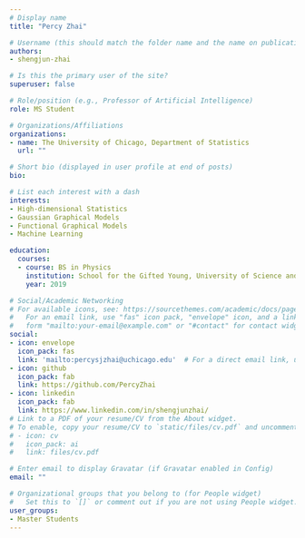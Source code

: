 ```yaml
---
# Display name
title: "Percy Zhai"

# Username (this should match the folder name and the name on publications)
authors:
- shengjun-zhai

# Is this the primary user of the site?
superuser: false

# Role/position (e.g., Professor of Artificial Intelligence)
role: MS Student

# Organizations/Affiliations
organizations:
- name: The University of Chicago, Department of Statistics
  url: ""

# Short bio (displayed in user profile at end of posts)
bio:

# List each interest with a dash
interests:
- High-dimensional Statistics
- Gaussian Graphical Models
- Functional Graphical Models
- Machine Learning

education:
  courses:
  - course: BS in Physics
    institution: School for the Gifted Young, University of Science and Technology of China
    year: 2019

# Social/Academic Networking
# For available icons, see: https://sourcethemes.com/academic/docs/page-builder/#icons
#   For an email link, use "fas" icon pack, "envelope" icon, and a link in the
#   form "mailto:your-email@example.com" or "#contact" for contact widget.
social:
- icon: envelope
  icon_pack: fas
  link: 'mailto:percysjzhai@uchicago.edu'  # For a direct email link, use "mailto:test@example.org".
- icon: github
  icon_pack: fab
  link: https://github.com/PercyZhai
- icon: linkedin
  icon_pack: fab
  link: https://www.linkedin.com/in/shengjunzhai/
# Link to a PDF of your resume/CV from the About widget.
# To enable, copy your resume/CV to `static/files/cv.pdf` and uncomment the lines below.
# - icon: cv
#   icon_pack: ai
#   link: files/cv.pdf

# Enter email to display Gravatar (if Gravatar enabled in Config)
email: ""

# Organizational groups that you belong to (for People widget)
#   Set this to `[]` or comment out if you are not using People widget.
user_groups:
- Master Students
---
```

